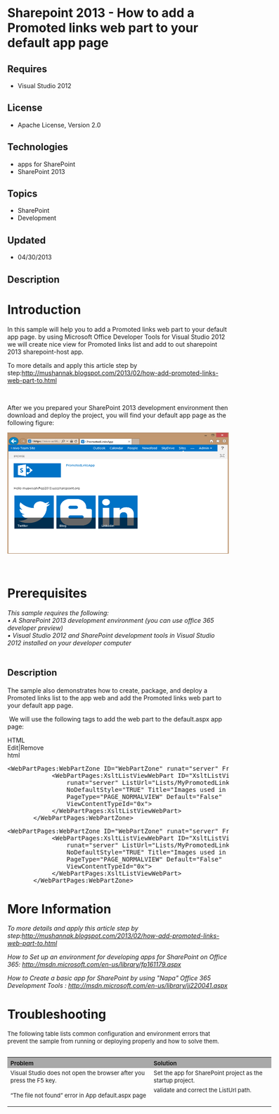 # Sharepoint 2013 - How to add a Promoted links web part to your default app page
## Requires
- Visual Studio 2012
## License
- Apache License, Version 2.0
## Technologies
- apps for SharePoint
- SharePoint 2013
## Topics
- SharePoint
- Development
## Updated
- 04/30/2013
## Description

<h1>Introduction</h1>
<p>In this sample will help you to add a Promoted links web part to your default app page. by using Microsoft Office Developer Tools for Visual Studio 2012 we will create nice view for Promoted links list and add to out sharepoint 2013 sharepoint-host app.</p>
<p>To more details and apply this article step by step:<a href="http://mushannak.blogspot.com/2013/02/how-add-promoted-links-web-part-to.html">http://mushannak.blogspot.com/2013/02/how-add-promoted-links-web-part-to.html</a></p>
<p>&nbsp;</p>
<p>After we you prepared your SharePoint 2013 development environment then download and deploy the project, you will find your default app page as the following figure:</p>
<p><img id="76382" src="76382-promoted%20links%20web-part%20to%20sharepoint%202013%20app.png" alt="" width="507" height="275"></p>
<p>&nbsp;</p>
<h1><span>Prerequisites</span></h1>
<p><em>This sample requires the following:<br>
&bull;&nbsp;A SharePoint 2013 development environment (you can use office 365 developer preview)<br>
&bull;&nbsp;Visual Studio 2012 and SharePoint development tools in Visual Studio 2012 installed on your developer computer</em></p>
<h1><span style="font-size:20px; font-weight:bold"><span>Description</span></span></h1>
<p>The sample also demonstrates how to create, package, and deploy a Promoted links list to the app web and add the Promoted links web part to your default app page.&nbsp;</p>
<p>&nbsp;We will use the following tags to add the web part to the default.aspx app page:</p>
<div class="scriptcode">
<div class="pluginEditHolder" pluginCommand="mceScriptCode">
<div class="title"><span>HTML</span></div>
<div class="pluginLinkHolder"><span class="pluginEditHolderLink">Edit</span>|<span class="pluginRemoveHolderLink">Remove</span></div>
<span class="hidden">html</span>
<pre class="hidden">&lt;WebPartPages:WebPartZone ID=&quot;WebPartZone&quot; runat=&quot;server&quot; FrameType=&quot;None&quot;&gt;
            &lt;WebPartPages:XsltListViewWebPart ID=&quot;XsltListViewAppPromotedList&quot;
                runat=&quot;server&quot; ListUrl=&quot;Lists/MyPromotedLinks&quot; IsIncluded=&quot;True&quot;
                NoDefaultStyle=&quot;TRUE&quot; Title=&quot;Images used in switcher&quot;
                PageType=&quot;PAGE_NORMALVIEW&quot; Default=&quot;False&quot;
                ViewContentTypeId=&quot;0x&quot;&gt;
            &lt;/WebPartPages:XsltListViewWebPart&gt;
       &lt;/WebPartPages:WebPartZone&gt;
</pre>
<div class="preview">
<pre class="html"><span class="html__tag_start">&lt;WebPartPages</span>:WebPartZone&nbsp;<span class="html__attr_name">ID</span>=<span class="html__attr_value">&quot;WebPartZone&quot;</span>&nbsp;<span class="html__attr_name">runat</span>=<span class="html__attr_value">&quot;server&quot;</span>&nbsp;<span class="html__attr_name">FrameType</span>=<span class="html__attr_value">&quot;None&quot;</span><span class="html__tag_start">&gt;&nbsp;
</span>&nbsp;&nbsp;&nbsp;&nbsp;&nbsp;&nbsp;&nbsp;&nbsp;&nbsp;&nbsp;&nbsp;&nbsp;<span class="html__tag_start">&lt;WebPartPages</span>:XsltListViewWebPart&nbsp;<span class="html__attr_name">ID</span>=<span class="html__attr_value">&quot;XsltListViewAppPromotedList&quot;</span>&nbsp;
&nbsp;&nbsp;&nbsp;&nbsp;&nbsp;&nbsp;&nbsp;&nbsp;&nbsp;&nbsp;&nbsp;&nbsp;&nbsp;&nbsp;&nbsp;&nbsp;<span class="html__attr_name">runat</span>=<span class="html__attr_value">&quot;server&quot;</span>&nbsp;<span class="html__attr_name">ListUrl</span>=<span class="html__attr_value">&quot;Lists/MyPromotedLinks&quot;</span>&nbsp;<span class="html__attr_name">IsIncluded</span>=<span class="html__attr_value">&quot;True&quot;</span>&nbsp;
&nbsp;&nbsp;&nbsp;&nbsp;&nbsp;&nbsp;&nbsp;&nbsp;&nbsp;&nbsp;&nbsp;&nbsp;&nbsp;&nbsp;&nbsp;&nbsp;<span class="html__attr_name">NoDefaultStyle</span>=<span class="html__attr_value">&quot;TRUE&quot;</span>&nbsp;<span class="html__attr_name">Title</span>=<span class="html__attr_value">&quot;Images&nbsp;used&nbsp;in&nbsp;switcher&quot;</span>&nbsp;
&nbsp;&nbsp;&nbsp;&nbsp;&nbsp;&nbsp;&nbsp;&nbsp;&nbsp;&nbsp;&nbsp;&nbsp;&nbsp;&nbsp;&nbsp;&nbsp;<span class="html__attr_name">PageType</span>=<span class="html__attr_value">&quot;PAGE_NORMALVIEW&quot;</span>&nbsp;<span class="html__attr_name">Default</span>=<span class="html__attr_value">&quot;False&quot;</span>&nbsp;
&nbsp;&nbsp;&nbsp;&nbsp;&nbsp;&nbsp;&nbsp;&nbsp;&nbsp;&nbsp;&nbsp;&nbsp;&nbsp;&nbsp;&nbsp;&nbsp;<span class="html__attr_name">ViewContentTypeId</span>=<span class="html__attr_value">&quot;0x&quot;</span><span class="html__tag_start">&gt;&nbsp;
</span>&nbsp;&nbsp;&nbsp;&nbsp;&nbsp;&nbsp;&nbsp;&nbsp;&nbsp;&nbsp;&nbsp;&nbsp;<span class="html__tag_end">&lt;/WebPartPages:XsltListViewWebPart&gt;</span>&nbsp;
&nbsp;&nbsp;&nbsp;&nbsp;&nbsp;&nbsp;&nbsp;<span class="html__tag_end">&lt;/WebPartPages:WebPartZone&gt;</span>&nbsp;
</pre>
</div>
</div>
</div>
<h1>More Information</h1>
<p><em>To more details and apply this article step by step:<a href="http://mushannak.blogspot.com/2013/02/how-add-promoted-links-web-part-to.html">http://mushannak.blogspot.com/2013/02/how-add-promoted-links-web-part-to.html</a></em></p>
<p><em>How to Set up an environment for developing apps for SharePoint on Office 365:
<a href="http://msdn.microsoft.com/en-us/library/fp161179.aspx">http://msdn.microsoft.com/en-us/library/fp161179.aspx</a></em></p>
<p><em>How to Create a basic app for SharePoint by using &quot;Napa&quot; Office 365 Development Tools :
<a href="http://msdn.microsoft.com/en-us/library/jj220041.aspx">http://msdn.microsoft.com/en-us/library/jj220041.aspx</a></em></p>
<h1>Troubleshooting</h1>
<p><span style="font-size:small">The following table lists common configuration and environment errors that prevent the sample from running or deploying properly and how to solve them.</span></p>
<table border="0" cellspacing="5" cellpadding="5" frame="void" align="left" style="width:601px; height:212px">
<tbody>
<tr style="background-color:#a9a9a9">
<th align="left" scope="col"><strong><span style="font-size:small">Problem </span>
</strong></th>
<th align="left" scope="col"><strong><span style="font-size:small">Solution</span></strong></th>
</tr>
<tr valign="top">
<td><span style="font-size:small">Visual Studio does not open the browser after you press the F5 key.</span></td>
<td><span style="font-size:small">Set the app for SharePoint project as the startup project.</span></td>
</tr>
<tr valign="top">
<td><span style="font-size:small">
<div>
<p>&ldquo;The file not found&rdquo; error in App default.aspx page</p>
</div>
</span></td>
<td><span style="font-size:small">validate and correct the ListUrl path.</span></td>
</tr>
</tbody>
</table>
<h1><br>
<br>
<span style="font-size:small">&nbsp;</span><br>
<br>
<br>
</h1>
<p>&nbsp;</p>
<p>&nbsp;</p>
<p>&nbsp;</p>
